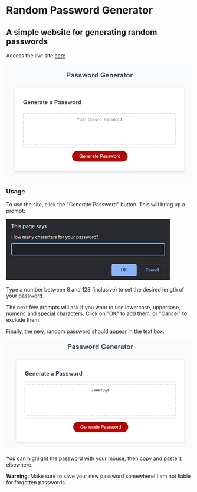 # Random Password Generator

## A simple website for generating random passwords

Access the live site [here](luckysal.github.io/homework-3)

![homepage](./screenshots/homepage.png)

### Usage
To use the site, click the "Generate Password" button. This will bring up a prompt:

![Prompt for password length](./screenshots/prompt-1.png)

Type a number between 8 and 128 (inclusive) to set the desired length of your password.

The next few prompts will ask if you want to use lowercase, uppercase, numeric and [special](https://owasp.org/www-community/password-special-characters) characters. Click on "OK" to add them, or "Cancel" to exclude them.

Finally, the new, random password should appear in the text box:

![A random password appears!](./screenshots/new-password.png)

You can highlight the password with your mouse, then copy and paste it elsewhere.

**Warning**: Make sure to save your new password somewhere! I am not liable for forgotten passwords.